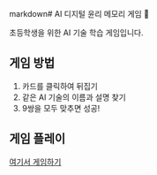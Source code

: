 markdown# AI 디지털 윤리 메모리 게임 🤖

초등학생을 위한 AI 기술 학습 게임입니다.

## 게임 방법
1. 카드를 클릭하여 뒤집기
2. 같은 AI 기술의 이름과 설명 찾기
3. 9쌍을 모두 맞추면 성공!

## 게임 플레이
[여기서 게임하기](https://damgiweb-glitch.github.io/ai-memory-game/)
